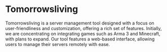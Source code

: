# Tomorrowsliving
Tomorrowsliving is a server management tool designed with a focus on user-friendliness and customization, offering a rich set of features. Initially, we are concentrating on integrating games such as Arma 3 and Minecraft, with plans to expand. Our tool features a web-based interface, allowing users to manage their servers remotely with ease.

